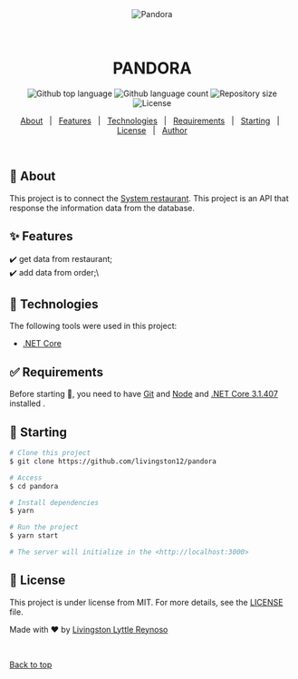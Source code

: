 <div align="center" id="top"> 
  <img src="./.github/app.gif" alt="Pandora" />

  &#xa0;

  <!-- <a href="https://pandora.netlify.app">Demo</a> -->
</div>

<h1 align="center">PANDORA</h1>

<p align="center">
  <img alt="Github top language" src="https://img.shields.io/github/languages/top/livingston12/pandora?color=56BEB8">

  <img alt="Github language count" src="https://img.shields.io/github/languages/count/livingston12/pandora?color=56BEB8">

  <img alt="Repository size" src="https://img.shields.io/github/repo-size/livingston12/pandora?color=56BEB8">

  <img alt="License" src="https://img.shields.io/github/license/livingston12/pandora?color=56BEB8">

  <!-- <img alt="Github issues" src="https://img.shields.io/github/issues/livingston12/pandora?color=56BEB8" /> -->

  <!-- <img alt="Github forks" src="https://img.shields.io/github/forks/livingston12/pandora?color=56BEB8" /> -->

  <!-- <img alt="Github stars" src="https://img.shields.io/github/stars/livingston12/pandora?color=56BEB8" /> -->
</p>

<!-- Status -->

<!-- <h4 align="center"> 
	🚧  Pandora 🚀 Under construction...  🚧
</h4> 

<hr> -->

<p align="center">
  <a href="#dart-about">About</a> &#xa0; | &#xa0; 
  <a href="#sparkles-features">Features</a> &#xa0; | &#xa0;
  <a href="#rocket-technologies">Technologies</a> &#xa0; | &#xa0;
  <a href="#white_check_mark-requirements">Requirements</a> &#xa0; | &#xa0;
  <a href="#checkered_flag-starting">Starting</a> &#xa0; | &#xa0;
  <a href="#memo-license">License</a> &#xa0; | &#xa0;
  <a href="https://github.com/livingston12" target="_blank">Author</a>
</p>

<br>

## :dart: About ##

This project is to connect the <a href="https://github.com/livingston12/Restaurant-system">System restaurant</a>. This project is an API that response the information data from the database.

## :sparkles: Features ##

:heavy_check_mark: get data from restaurant;\
:heavy_check_mark: add data from order;\

## :rocket: Technologies ##

The following tools were used in this project:

- [.NET Core](https://dotnet.microsoft.com/en-us/download)

## :white_check_mark: Requirements ##

Before starting :checkered_flag:, you need to have [Git](https://git-scm.com) and [Node](https://nodejs.org/en/) and [.NET Core 3.1.407](https://dotnet.microsoft.com/en-us/download) installed .

## :checkered_flag: Starting ##

```bash
# Clone this project
$ git clone https://github.com/livingston12/pandora

# Access
$ cd pandora

# Install dependencies
$ yarn

# Run the project
$ yarn start

# The server will initialize in the <http://localhost:3000>
```

## :memo: License ##

This project is under license from MIT. For more details, see the [LICENSE](LICENSE.md) file.


Made with :heart: by <a href="https://github.com/livingston12" target="_blank">Livingston Lyttle Reynoso</a>

&#xa0;

<a href="#top">Back to top</a>
